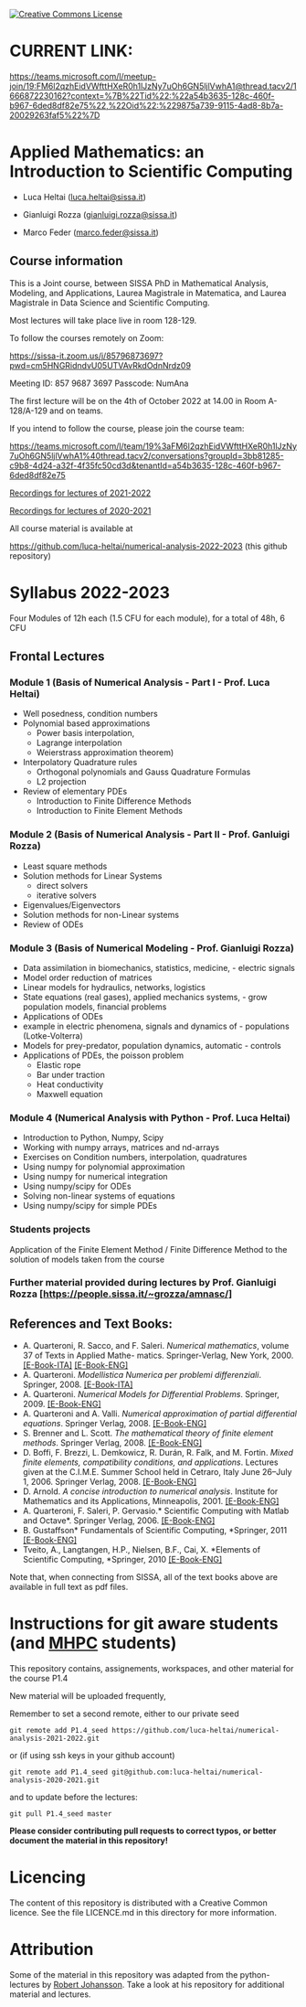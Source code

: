  [![Creative Commons License](http://mirrors.creativecommons.org/presskit/logos/cc.logo.png)](http://creativecommons.org/licenses/by-nc-nd/4.0/)

# CURRENT LINK:

https://teams.microsoft.com/l/meetup-join/19:FM6l2qzhEidVWfttHXeR0h1lJzNy7uOh6GN5ljlVwhA1@thread.tacv2/1666872230162?context=%7B%22Tid%22:%22a54b3635-128c-460f-b967-6ded8df82e75%22,%22Oid%22:%229875a739-9115-4ad8-8b7a-20029263faf5%22%7D

# Applied Mathematics: an Introduction to Scientific Computing

- Luca Heltai (<luca.heltai@sissa.it>)
- Gianluigi Rozza (<gianluigi.rozza@sissa.it>)

- Marco Feder (<marco.feder@sissa.it>)

## Course information

This is a Joint course, between SISSA PhD in Mathematical Analysis, Modeling, and Applications, Laurea Magistrale in Matematica, and Laurea Magistrale in Data Science and Scientific Computing.

Most lectures will take place live in room 128-129.

To follow the courses remotely on Zoom:

https://sissa-it.zoom.us/j/85796873697?pwd=cm5HNGRidndvU05UTVAvRkdOdnNrdz09

Meeting ID: 857 9687 3697
Passcode: NumAna


The first lecture will be on the 4th of October 2022 at 14.00 in Room A-128/A-129 and on teams.

If you intend to follow the course, please join the course team: 

https://teams.microsoft.com/l/team/19%3aFM6l2qzhEidVWfttHXeR0h1lJzNy7uOh6GN5ljlVwhA1%40thread.tacv2/conversations?groupId=3bb81285-c9b8-4d24-a32f-4f35fc50cd3d&tenantId=a54b3635-128c-460f-b967-6ded8df82e75

[Recordings for lectures of 2021-2022](https://youtube.com/playlist?list=PLcvf2raG3YsEA25P3qC1LbGVAPRXGZLJI)

[Recordings for lectures of 2020-2021](https://www.youtube.com/playlist?list=PLArvQL9bsv1y6BhTNOthBj1hGijN3vuCh)

All course material is available at

https://github.com/luca-heltai/numerical-analysis-2022-2023 (this github repository)
# Syllabus 2022-2023
Four Modules of 12h each (1.5 CFU for each module), for a total of 48h, 6 CFU
## Frontal Lectures

### Module 1 (Basis of Numerical Analysis - Part I - Prof. Luca Heltai)

- Well posedness, condition numbers
- Polynomial based approximations
  - Power basis interpolation, 
  - Lagrange interpolation
  - Weierstrass approximation theorem)
- Interpolatory Quadrature rules
  - Orthogonal polynomials and Gauss Quadrature Formulas
  - L2 projection
- Review of elementary PDEs
  - Introduction to Finite Difference Methods
  - Introduction to Finite Element Methods

### Module 2 (Basis of Numerical Analysis - Part II - Prof. Ganluigi Rozza)

- Least square methods
- Solution methods for Linear Systems
  - direct solvers
  - iterative solvers
- Eigenvalues/Eigenvectors
- Solution methods for non-Linear systems
- Review of ODEs

### Module 3 (Basis of Numerical Modeling - Prof. Gianluigi Rozza)

- Data assimilation in biomechanics, statistics, medicine, - electric signals
- Model order reduction of matrices
- Linear models for hydraulics, networks, logistics
- State equations (real gases), applied mechanics systems, - grow population models, financial problems
- Applications of ODEs
- example in electric phenomena, signals and dynamics of - populations (Lotke-Volterra)
- Models for prey-predator, population dynamics, automatic - controls
- Applications of PDEs, the poisson problem
  - Elastic rope
  - Bar under traction
  - Heat conductivity
  - Maxwell equation

### Module 4 (Numerical Analysis with Python - Prof. Luca Heltai)

- Introduction to Python, Numpy, Scipy
- Working with numpy arrays, matrices and nd-arrays
- Exercises on Condition numbers, interpolation, quadratures
- Using numpy for polynomial approximation
- Using numpy for numerical integration
- Using numpy/scipy for ODEs
- Solving non-linear systems of equations
- Using numpy/scipy for simple PDEs

### Students projects

Application of the Finite Element Method / Finite Difference Method to the solution of models taken from the course

### Further material provided during lectures by Prof. Gianluigi Rozza [https://people.sissa.it/~grozza/amnasc/]

## References and Text Books:

-   A. Quarteroni, R. Sacco, and F. Saleri. *Numerical mathematics*,
    volume 37 of Texts in Applied Mathe- matics. Springer-Verlag, New
    York, 2000.
    [\[E-Book-ITA\]](http://dx.doi.org/10.1007/978-88-470-0818-2) [\[E-Book-ENG\]](http://dx.doi.org/10.1007/b98885)
-   A. Quarteroni. *Modellistica Numerica per problemi differenziali*.
    Springer, 2008.
    [\[E-Book-ITA\]](http://dx.doi.org/10.1007/978-88-470-0494-8)
-   A. Quarteroni. *Numerical Models for Differential Problems*.
    Springer, 2009.
    [\[E-Book-ENG\]](http://dx.doi.org/10.1007/978-88-470-1071-0)
-   A. Quarteroni and A. Valli. *Numerical approximation of partial
    differential equations*. Springer Verlag, 2008.
    [\[E-Book-ENG\]](http://dx.doi.org/10.1007/978-3-540-85268-1)
-   S. Brenner and L. Scott. *The mathematical theory of finite element
    methods*. Springer Verlag, 2008.
    [\[E-Book-ENG\]](http://dx.doi.org/10.1007/978-0-387-75934-0)
-   D. Boffi, F. Brezzi, L. Demkowicz, R. Durán, R. Falk, and M.
    Fortin. *Mixed finite elements, compatibility conditions, and
    applications*. Lectures given at the C.I.M.E. Summer School held in
    Cetraro, Italy June 26–July 1, 2006. Springer Verlag, 2008.
    [\[E-Book-ENG\]](http://dx.doi.org/10.1007/978-3-540-78319-0)
-   D. Arnold. *A concise introduction to numerical analysis*. Institute
    for Mathematics and its Applications, Minneapolis, 2001.
    [\[E-Book-ENG\]](http://www.ima.umn.edu/~arnold/597.00-01/nabook.pdf)
-   A. Quarteroni, F. Saleri, P. Gervasio.* Scientific Computing with
    Matlab and Octave*. Springer Verlag, 2006.
    [\[E-Book-ENG\]](http://www.springer.com/mathematics/computational+science+%26+engineering/book/978-3-642-45366-3)
-   B. Gustaffson* Fundamentals of Scientific Computing, *Springer,
    2011
    [\[E-Book-ENG\]](http://www.springer.com/mathematics/computational+science+%26+engineering/book/978-3-642-19494-8)
-   Tveito, A., Langtangen, H.P., Nielsen, B.F., Cai, X. *Elements of
    Scientific Computing, *Springer, 2010
    [\[E-Book-ENG\]](http://www.springer.com/mathematics/computational+science+%26+engineering/book/978-3-642-11298-0)

Note that, when connecting from SISSA, all of the text books above are
available in full text as pdf files.

# Instructions for git aware students (and [MHPC](http://www.mhpc.it) students)

This repository contains, assignements, workspaces, and other material for the course P1.4

New material will be uploaded frequently,

Remember to set a second remote, either to our private seed

	git remote add P1.4_seed https://github.com/luca-heltai/numerical-analysis-2021-2022.git

or (if using ssh keys in your github account)

	git remote add P1.4_seed git@github.com:luca-heltai/numerical-analysis-2020-2021.git

and to update before the lectures:

	git pull P1.4_seed master

**Please consider contributing pull requests to correct typos, or better document the material in this repository!**

# Licencing

The content of this repository is distributed with a Creative Common licence. See
the file LICENCE.md in this directory for more information.

# Attribution

Some of the material in this repository was adapted from the python-lectures by [Robert Johansson](https://github.com/jrjohansson/scientific-python-lectures). Take a look at his repository for additional material and lectures.
